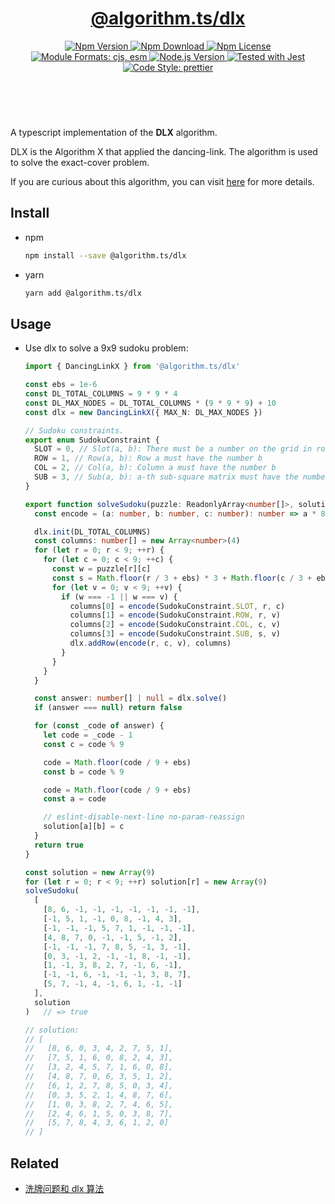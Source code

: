 <header>
  <h1 align="center">
    <a href="https://github.com/guanghechen/algorithm.ts/tree/@algorithm.ts/dlx@4.0.3/packages/dlx#readme">@algorithm.ts/dlx</a>
  </h1>
  <div align="center">
    <a href="https://www.npmjs.com/package/@algorithm.ts/dlx">
      <img
        alt="Npm Version"
        src="https://img.shields.io/npm/v/@algorithm.ts/dlx.svg"
      />
    </a>
    <a href="https://www.npmjs.com/package/@algorithm.ts/dlx">
      <img
        alt="Npm Download"
        src="https://img.shields.io/npm/dm/@algorithm.ts/dlx.svg"
      />
    </a>
    <a href="https://www.npmjs.com/package/@algorithm.ts/dlx">
      <img
        alt="Npm License"
        src="https://img.shields.io/npm/l/@algorithm.ts/dlx.svg"
      />
    </a>
    <a href="#install">
      <img
        alt="Module Formats: cjs, esm"
        src="https://img.shields.io/badge/module_formats-cjs%2C%20esm-green.svg"
      />
    </a>
    <a href="https://github.com/nodejs/node">
      <img
        alt="Node.js Version"
        src="https://img.shields.io/node/v/@algorithm.ts/dlx"
      />
    </a>
    <a href="https://github.com/facebook/jest">
      <img
        alt="Tested with Jest"
        src="https://img.shields.io/badge/tested_with-jest-9c465e.svg"
      />
    </a>
    <a href="https://github.com/prettier/prettier">
      <img
        alt="Code Style: prettier"
        src="https://img.shields.io/badge/code_style-prettier-ff69b4.svg?style=flat-square"
      />
    </a>
  </div>
</header>
<br/>

A typescript implementation of the **DLX** algorithm.

DLX is the Algorithm X that applied the dancing-link. The algorithm is used to solve the exact-cover
problem.

If you are curious about this algorithm, you can visit [here][dlx] for more details.

## Install

- npm

  ```bash
  npm install --save @algorithm.ts/dlx
  ```

- yarn

  ```bash
  yarn add @algorithm.ts/dlx
  ```

## Usage

- Use dlx to solve a 9x9 sudoku problem:

  ```typescript
  import { DancingLinkX } from '@algorithm.ts/dlx'

  const ebs = 1e-6
  const DL_TOTAL_COLUMNS = 9 * 9 * 4
  const DL_MAX_NODES = DL_TOTAL_COLUMNS * (9 * 9 * 9) + 10
  const dlx = new DancingLinkX({ MAX_N: DL_MAX_NODES })

  // Sudoku constraints.
  export enum SudokuConstraint {
    SLOT = 0, // Slot(a, b): There must be a number on the grid in row a column b
    ROW = 1, // Row(a, b): Row a must have the number b
    COL = 2, // Col(a, b): Column a must have the number b
    SUB = 3, // Sub(a, b): a-th sub-square matrix must have the number b
  }

  export function solveSudoku(puzzle: ReadonlyArray<number[]>, solution: number[][]): boolean {
    const encode = (a: number, b: number, c: number): number => a * 81 + b * 9 + c + 1

    dlx.init(DL_TOTAL_COLUMNS)
    const columns: number[] = new Array<number>(4)
    for (let r = 0; r < 9; ++r) {
      for (let c = 0; c < 9; ++c) {
        const w = puzzle[r][c]
        const s = Math.floor(r / 3 + ebs) * 3 + Math.floor(c / 3 + ebs)
        for (let v = 0; v < 9; ++v) {
          if (w === -1 || w === v) {
            columns[0] = encode(SudokuConstraint.SLOT, r, c)
            columns[1] = encode(SudokuConstraint.ROW, r, v)
            columns[2] = encode(SudokuConstraint.COL, c, v)
            columns[3] = encode(SudokuConstraint.SUB, s, v)
            dlx.addRow(encode(r, c, v), columns)
          }
        }
      }
    }

    const answer: number[] | null = dlx.solve()
    if (answer === null) return false

    for (const _code of answer) {
      let code = _code - 1
      const c = code % 9

      code = Math.floor(code / 9 + ebs)
      const b = code % 9

      code = Math.floor(code / 9 + ebs)
      const a = code

      // eslint-disable-next-line no-param-reassign
      solution[a][b] = c
    }
    return true
  }

  const solution = new Array(9)
  for (let r = 0; r < 9; ++r) solution[r] = new Array(9)
  solveSudoku(
    [
      [8, 6, -1, -1, -1, -1, -1, -1, -1],
      [-1, 5, 1, -1, 0, 8, -1, 4, 3],
      [-1, -1, -1, 5, 7, 1, -1, -1, -1],
      [4, 8, 7, 0, -1, -1, 5, -1, 2],
      [-1, -1, -1, 7, 8, 5, -1, 3, -1],
      [0, 3, -1, 2, -1, -1, 8, -1, -1],
      [1, -1, 3, 8, 2, 7, -1, 6, -1],
      [-1, -1, 6, -1, -1, -1, 3, 8, 7],
      [5, 7, -1, 4, -1, 6, 1, -1, -1]
    ],
    solution
  )   // => true

  // solution:
  // [
  //   [8, 6, 0, 3, 4, 2, 7, 5, 1],
  //   [7, 5, 1, 6, 0, 8, 2, 4, 3],
  //   [3, 2, 4, 5, 7, 1, 6, 0, 8],
  //   [4, 8, 7, 0, 6, 3, 5, 1, 2],
  //   [6, 1, 2, 7, 8, 5, 0, 3, 4],
  //   [0, 3, 5, 2, 1, 4, 8, 7, 6],
  //   [1, 0, 3, 8, 2, 7, 4, 6, 5],
  //   [2, 4, 6, 1, 5, 0, 3, 8, 7],
  //   [5, 7, 8, 4, 3, 6, 1, 2, 0]
  // ]
  ```

## Related

- [洗牌问题和 dlx 算法][dlx]

[homepage]:
  https://github.com/guanghechen/algorithm.ts/tree/@algorithm.ts/dlx@4.0.3/packages/dlx#readme
[dlx]: https://me.guanghechen.com/post/algorithm/shuffle/#heading-dlx
